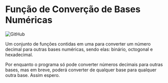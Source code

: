 # Função de Converção de Bases Numéricas
![GitHub](https://img.shields.io/github/license/ViniUme/Function-Decimal-Convert?color=%230011DD&logo=https%3A%2F%2Fgithub.com%2FViniUme%2FFunction-Decimal-Convert%2Fblob%2Fmaster%2FLICENSE&style=flat-square)

Um conjunto de funções contidas em uma para converter um número decimal para outras bases numéricas, sendo elas: binário, octogonal e hexadecimal.

Por enquanto o programa só pode converter números decimais para outras bases, mas em breve, poderá converter de qualquer base para qualquer outra base. Assim espero.
